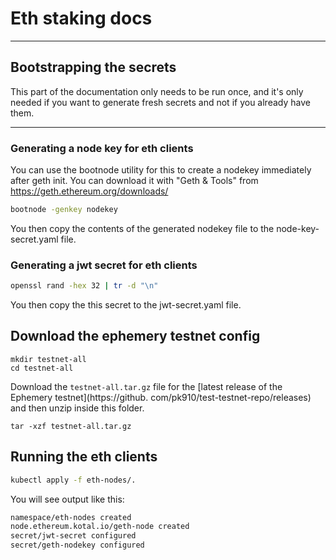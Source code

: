 # Eth staking docs

---
## Bootstrapping the secrets
This part of the documentation only needs to be run once, and it's only needed if you want to generate fresh secrets 
and not if you already have them.

---
### Generating a node key for eth clients

You can use the bootnode utility for this to create a nodekey immediately 
after geth init. You can download it with "Geth & Tools" from https://geth.ethereum.org/downloads/

```bash
bootnode -genkey nodekey
```    

You then copy the contents of the generated nodekey file to the node-key-secret.yaml file. 

### Generating a jwt secret for eth clients

```bash
openssl rand -hex 32 | tr -d "\n"
```    

You then copy the this secret to the jwt-secret.yaml file.

## Download the ephemery testnet config

```
mkdir testnet-all
cd testnet-all
```

Download the `testnet-all.tar.gz` file for the [latest release of the Ephemery testnet](https://github.
com/pk910/test-testnet-repo/releases) and then unzip inside this folder.
```
tar -xzf testnet-all.tar.gz
```

## Running the eth clients

```bash
kubectl apply -f eth-nodes/.
```
You will see output like this:
```bash
namespace/eth-nodes created
node.ethereum.kotal.io/geth-node created
secret/jwt-secret configured
secret/geth-nodekey configured
```

